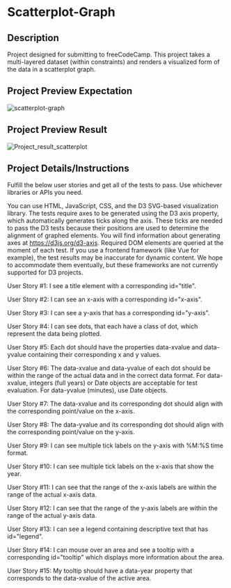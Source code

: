 # Scatterplot-Graph

## Description

Project designed for submitting to freeCodeCamp. This project takes a multi-layered dataset (within constraints) and renders a visualized form of the data in a scatterplot graph.

## Project Preview Expectation

![scatterplot-graph](https://github.com/user-attachments/assets/60eac402-7fa4-4b95-bf08-4ff0d5cab99d)

## Project Preview Result

![Project_result_scatterplot](https://github.com/user-attachments/assets/8fb54d14-a752-44bf-8163-18186cd66bff)

## Project Details/Instructions

Fulfill the below user stories and get all of the tests to pass. Use whichever libraries or APIs you need.

You can use HTML, JavaScript, CSS, and the D3 SVG-based visualization library. The tests require axes to be generated using the D3 axis property, which automatically generates ticks along the axis. These ticks are needed to pass the D3 tests because their positions are used to determine the alignment of graphed elements. You will find information about generating axes at https://d3js.org/d3-axis. Required DOM elements are queried at the moment of each test. If you use a frontend framework (like Vue for example), the test results may be inaccurate for dynamic content. We hope to accommodate them eventually, but these frameworks are not currently supported for D3 projects.

User Story #1: I see a title element with a corresponding id="title".

User Story #2: I can see an x-axis with a corresponding id="x-axis".

User Story #3: I can see a y-axis that has a corresponding id="y-axis".

User Story #4: I can see dots, that each have a class of dot, which represent the data being plotted.

User Story #5: Each dot should have the properties data-xvalue and data-yvalue containing their corresponding x and y values.

User Story #6: The data-xvalue and data-yvalue of each dot should be within the range of the actual data and in the correct data format. For data-xvalue, integers (full years) or Date objects are acceptable for test evaluation. For data-yvalue (minutes), use Date objects.

User Story #7: The data-xvalue and its corresponding dot should align with the corresponding point/value on the x-axis.

User Story #8: The data-yvalue and its corresponding dot should align with the corresponding point/value on the y-axis.

User Story #9: I can see multiple tick labels on the y-axis with %M:%S time format.

User Story #10: I can see multiple tick labels on the x-axis that show the year.

User Story #11: I can see that the range of the x-axis labels are within the range of the actual x-axis data.

User Story #12: I can see that the range of the y-axis labels are within the range of the actual y-axis data.

User Story #13: I can see a legend containing descriptive text that has id="legend".

User Story #14: I can mouse over an area and see a tooltip with a corresponding id="tooltip" which displays more information about the area.

User Story #15: My tooltip should have a data-year property that corresponds to the data-xvalue of the active area.
